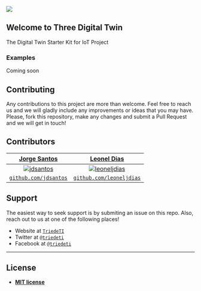 ![](https://github.com/triedeti/ThreeDigitalTwin/blob/master/docs/img/digitaltwin.gif?raw=true)

## Welcome to Three Digital Twin

The Digital Twin Starter Kit for IoT Project


### Examples

Coming soon 


## Contributing

Any contributions to this project are more than welcome. Feel free to reach us and we will gladly include any improvements or ideas that you may have.
Please, fork this repository, make any changes and submit a Pull Request and we will get in touch!

## Contributors

| <a href="http://jdsantos.github.io" target="_blank">**Jorge Santos**</a> | <a href="https://github.com/leoneljdias" target="_blank">**Leonel Dias**</a> 
| :---: |:---:|
| [![jdsantos](https://avatars1.githubusercontent.com/u/1708961?v=3&s=50)](http://jdsantos.github.io)    | [![leoneljdias](https://avatars1.githubusercontent.com/u/4217810?v=3&s=50)](http://fvcproductions.com) |
| <a href="https://github.com/jdsantos" target="_blank">`github.com/jdsantos`</a> | <a href="https://github.com/leoneljdias" target="_blank">`github.com/leoneljdias`</a> 

## Support

The easiest way to seek support is by submiting an issue on this repo.
Also, reach out to us at one of the following places!

- Website at <a href="https://triedeti.pt" target="_blank">`TriedeTI`</a>
- Twitter at <a href="https://twitter.com/TriedeTi" target="_blank">`@triedeti`</a>
- Facebook at <a href="https://facebook.com/triedeti" target="_blank">`@triedeti`</a>

---

## License

- **[MIT license](http://opensource.org/licenses/mit-license.php)**
